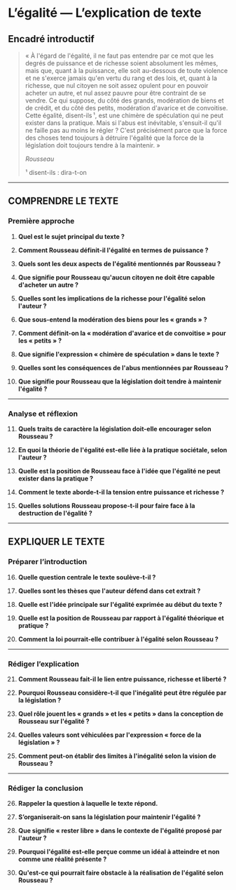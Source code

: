 # L’égalité — L’explication de texte

## Encadré introductif
> « À l'égard de l'égalité, il ne faut pas entendre par ce mot que les degrés de puissance et de richesse soient absolument les mêmes, mais que, quant à la puissance, elle soit au-dessous de toute violence et ne s'exerce jamais qu'en vertu du rang et des lois, et, quant à la richesse, que nul citoyen ne soit assez opulent pour en pouvoir acheter un autre, et nul assez pauvre pour être contraint de se vendre. Ce qui suppose, du côté des grands, modération de biens et de crédit, et du côté des petits, modération d'avarice et de convoitise. Cette égalité, disent-ils ¹, est une chimère de spéculation qui ne peut exister dans la pratique. Mais si l'abus est inévitable, s'ensuit-il qu'il ne faille pas au moins le régler ? C'est précisément parce que la force des choses tend toujours à détruire l'égalité que la force de la législation doit toujours tendre à la maintenir. »
> 
> *Rousseau*
> 
> ¹ disent-ils : dira-t-on 

---

## COMPRENDRE LE TEXTE

### Première approche

1. **Quel est le sujet principal du texte ?**

2. **Comment Rousseau définit-il l'égalité en termes de puissance ?**

3. **Quels sont les deux aspects de l'égalité mentionnés par Rousseau ?**

4. **Que signifie pour Rousseau qu'aucun citoyen ne doit être capable d'acheter un autre ?**

5. **Quelles sont les implications de la richesse pour l'égalité selon l'auteur ?**

6. **Que sous-entend la modération des biens pour les « grands » ?**

7. **Comment définit-on la « modération d'avarice et de convoitise » pour les « petits » ?**

8. **Que signifie l'expression « chimère de spéculation » dans le texte ?**

9. **Quelles sont les conséquences de l'abus mentionnées par Rousseau ?**

10. **Que signifie pour Rousseau que la législation doit tendre à maintenir l'égalité ?**

---

### Analyse et réflexion

11. **Quels traits de caractère la législation doit-elle encourager selon Rousseau ?**

12. **En quoi la théorie de l'égalité est-elle liée à la pratique sociétale, selon l'auteur ?**

13. **Quelle est la position de Rousseau face à l'idée que l'égalité ne peut exister dans la pratique ?**

14. **Comment le texte aborde-t-il la tension entre puissance et richesse ?**

15. **Quelles solutions Rousseau propose-t-il pour faire face à la destruction de l'égalité ?**

---

## EXPLIQUER LE TEXTE

### Préparer l’introduction

16. **Quelle question centrale le texte soulève-t-il ?**

17. **Quelles sont les thèses que l'auteur défend dans cet extrait ?**

18. **Quelle est l'idée principale sur l'égalité exprimée au début du texte ?**

19. **Quelle est la position de Rousseau par rapport à l'égalité théorique et pratique ?**

20. **Comment la loi pourrait-elle contribuer à l'égalité selon Rousseau ?**

---

### Rédiger l’explication

21. **Comment Rousseau fait-il le lien entre puissance, richesse et liberté ?**

22. **Pourquoi Rousseau considère-t-il que l'inégalité peut être régulée par la législation ?**

23. **Quel rôle jouent les « grands » et les « petits » dans la conception de Rousseau sur l'égalité ?**

24. **Quelles valeurs sont véhiculées par l'expression « force de la législation » ?**

25. **Comment peut-on établir des limites à l'inégalité selon la vision de Rousseau ?**

---

### Rédiger la conclusion

26. **Rappeler la question à laquelle le texte répond.**

27. **S’organiserait-on sans la législation pour maintenir l'égalité ?**

28. **Que signifie « rester libre » dans le contexte de l'égalité proposé par l'auteur ?**

29. **Pourquoi l'égalité est-elle perçue comme un idéal à atteindre et non comme une réalité présente ?**

30. **Qu'est-ce qui pourrait faire obstacle à la réalisation de l'égalité selon Rousseau ?**